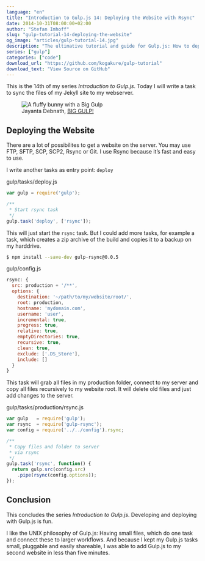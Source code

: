 ```yaml
---
language: "en"
title: "Introduction to Gulp.js 14: Deploying the Website with Rsync"
date: 2014-10-31T08:00:00+02:00
author: "Stefan Imhoff"
slug: "gulp-tutorial-14-deploying-the-website"
og_image: "articles/gulp-tutorial-14.jpg"
description: "The ultimative tutorial and guide for Gulp.js: How to deploy your website with rsync to your server."
series: ["gulp"]
categories: ["code"]
download_url: "https://github.com/kogakure/gulp-tutorial"
download_text: "View Source on GitHub"
---
```


This is the 14th of my series *Introduction to Gulp.js*. Today I will write a task to sync the files of my Jekyll site to my webserver.

<figure class="image-figure attribution">
  <img src="/assets/images/articles/2014/gulp-tutorial-14-deploying-the-website/gulp-tutorial-14.jpg" alt="A fluffy bunny with a Big Gulp">
  <figcaption>
    Jayanta Debnath, <a href="https://www.flickr.com/photos/jkdsphotography/13786076413" target="_blank" rel="nofollow" rel="noopener">BIG GULP!</a>
  </figcaption>
</figure>


## Deploying the Website

There are a lot of possibilites to get a website on the server. You may use FTP, SFTP, SCP, SCP2, Rsync or Git. I use Rsync because it’s fast and easy to use.

I write another tasks as entry point: `deploy`

<p class="code-info">gulp/tasks/deploy.js</p>

```javascript
var gulp = require('gulp');

/**
 * Start rsync task
 */
gulp.task('deploy', ['rsync']);
```


This will just start the `rsync` task. But I could add more tasks, for example a task, which creates a zip archive of the build and copies it to a backup on my harddrive.

```bash
$ npm install --save-dev gulp-rsync@0.0.5
```

<p class="code-info">gulp/config.js</p>

```javascript
rsync: {
  src: production + '/**',
  options: {
    destination: '~/path/to/my/website/root/',
    root: production,
    hostname: 'mydomain.com',
    username: 'user',
    incremental: true,
    progress: true,
    relative: true,
    emptyDirectories: true,
    recursive: true,
    clean: true,
    exclude: ['.DS_Store'],
    include: []
  }
}
```


This task will grab all files in my production folder, connect to my server and copy all files recursively to my website root. It will delete old files and just add changes to the server.

<p class="code-info">gulp/tasks/production/rsync.js</p>

```javascript
var gulp   = require('gulp');
var rsync  = require('gulp-rsync');
var config = require('../../config').rsync;

/**
 * Copy files and folder to server
 * via rsync
 */
gulp.task('rsync', function() {
  return gulp.src(config.src)
    .pipe(rsync(config.options));
});
```


## Conclusion

This concludes the series *Introduction to Gulp.js*. Developing and deploying with Gulp.js is fun.

I like the UNIX philosophy of Gulp.js: Having small files, which do one task and connect these to larger workflows. And because I kept my Gulp.js tasks small, pluggable and easily shareable, I was able to add Gulp.js to my second website in less than five minutes.
